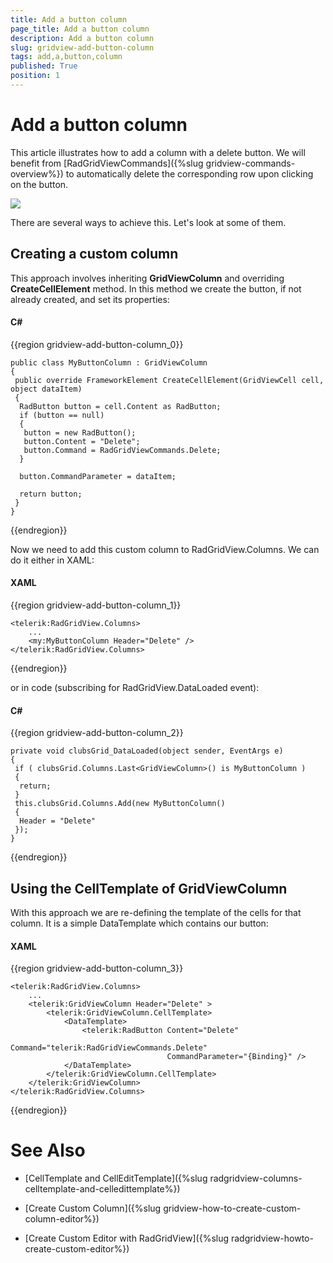 ```yaml
---
title: Add a button column
page_title: Add a button column
description: Add a button column
slug: gridview-add-button-column
tags: add,a,button,column
published: True
position: 1
---
```


# Add a button column


This article illustrates how to add a column with a delete button. We will benefit from [RadGridViewCommands]({%slug gridview-commands-overview%}) to automatically delete the corresponding row upon clicking on the button.

![](images/delete_column_gridview.png)

There are several ways to achieve this. Let's look at some of them.

## Creating a custom column

This approach involves inheriting __GridViewColumn__ and overriding __CreateCellElement__ method. In this method we create the button, if not already created, and set its properties:

#### __C#__

{{region gridview-add-button-column_0}}

	public class MyButtonColumn : GridViewColumn
	{
	 public override FrameworkElement CreateCellElement(GridViewCell cell, object dataItem)
	 {
	  RadButton button = cell.Content as RadButton;
	  if (button == null)
	  {
	   button = new RadButton();
	   button.Content = "Delete";
	   button.Command = RadGridViewCommands.Delete;
	  }
	
	  button.CommandParameter = dataItem;
	
	  return button;
	 }
	}
{{endregion}}

Now we need to add this custom column to RadGridView.Columns. We can do it either in XAML:

#### __XAML__

{{region gridview-add-button-column_1}}

	<telerik:RadGridView.Columns>
	    ...
	    <my:MyButtonColumn Header="Delete" />
	</telerik:RadGridView.Columns>
{{endregion}}

or in code (subscribing for RadGridView.DataLoaded event):

#### __C#__

{{region gridview-add-button-column_2}}

	private void clubsGrid_DataLoaded(object sender, EventArgs e)
	{
	 if ( clubsGrid.Columns.Last<GridViewColumn>() is MyButtonColumn )
	 {
	  return;
	 }
	 this.clubsGrid.Columns.Add(new MyButtonColumn() 
	 { 
	  Header = "Delete"
	 });
	}
{{endregion}}


## Using the CellTemplate of GridViewColumn

With this approach we are re-defining the template of the cells for that column. It is a simple DataTemplate which contains our button:

#### __XAML__

{{region gridview-add-button-column_3}}

	<telerik:RadGridView.Columns>
	    ...
	    <telerik:GridViewColumn Header="Delete" >
	        <telerik:GridViewColumn.CellTemplate>
	            <DataTemplate>
	                <telerik:RadButton Content="Delete" 
	                                   Command="telerik:RadGridViewCommands.Delete"
	                                   CommandParameter="{Binding}" />
	            </DataTemplate>
	        </telerik:GridViewColumn.CellTemplate>
	    </telerik:GridViewColumn>
	</telerik:RadGridView.Columns>
{{endregion}}

# See Also

 * [CellTemplate and CellEditTemplate]({%slug radgridview-columns-celltemplate-and-celledittemplate%})

 * [Create Custom Column]({%slug gridview-how-to-create-custom-column-editor%})

 * [Create Custom Editor with RadGridView]({%slug radgridview-howto-create-custom-editor%})
